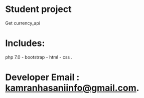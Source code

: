 # Student project 
Get currency_api
# Includes:
php 7.0 -
bootstrap -
html -
css .
# Developer Email : kamranhasaniinfo@gmail.com.
